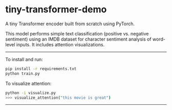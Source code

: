 # tiny-transformer-demo
A tiny Transformer encoder built from scratch using PyTorch. 

This model performs simple text classification (positive vs. negative sentiment) using an IMDB dataset for character sentiment analysis of word-level inputs. It includes attention visualizations.

---
To install and run:
```bash
pip install -r requirements.txt
python train.py
```

To visualize attention:
```bash
python -i visualize.py
>>> visualize_attention("this movie is great")
```
---

